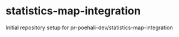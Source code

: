 # statistics-map-integration

Initial repository setup for pr-poehali-dev/statistics-map-integration